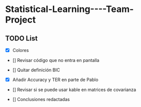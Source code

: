 # Statistical-Learning----Team-Project

## TODO List

- [x] Colores

- [] Revisar código que no entra en pantalla

- [] Quitar definición BIC

- [x] Añadir Accuracy y TER en parte de Pablo

- [] Revisar si se puede usar kable en matrices de covarianza

- [] Conclusiones redactadas
